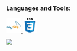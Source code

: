 
<h3 align="left">Languages and Tools:</h3>
<a href="https://www.mysql.com/" target="_blank"> <img src="https://raw.githubusercontent.com/devicons/devicon/master/icons/mysql/mysql-original-wordmark.svg" alt="mysql" width="40" height="40"/> </a> 
<a href="https://www.w3schools.com/css/" target="_blank"> <img src="https://raw.githubusercontent.com/devicons/devicon/master/icons/css3/css3-original-wordmark.svg" alt="css3" width="40" height="40"/> </a> 

<!-- ![](https://github-readme-stats.vercel.app/api?username=Thant998&show_icons=true&count_private=true) -->
![](https://github-readme-stats.vercel.app/api/top-langs/?username=Thant998&layout=compact)
